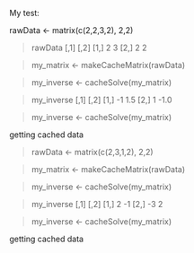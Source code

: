 My test:

rawData <- matrix(c(2,2,3,2), 2,2)

> rawData
     [,1] [,2]
[1,]    2    3
[2,]    2    2

> my_matrix <- makeCacheMatrix(rawData)

> my_inverse <- cacheSolve(my_matrix)

> my_inverse
     [,1] [,2]
[1,]   -1  1.5
[2,]    1 -1.0

> my_inverse <- cacheSolve(my_matrix)

getting cached data

> rawData <- matrix(c(2,3,1,2), 2,2)

> my_matrix <- makeCacheMatrix(rawData)

> my_inverse <- cacheSolve(my_matrix)

> my_inverse
     [,1] [,2]
[1,]    2   -1
[2,]   -3    2

> my_inverse <- cacheSolve(my_matrix)

getting cached data
